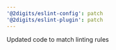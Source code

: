 ```yaml
---
'@2digits/eslint-config': patch
'@2digits/eslint-plugin': patch
---
```


Updated code to match linting rules

